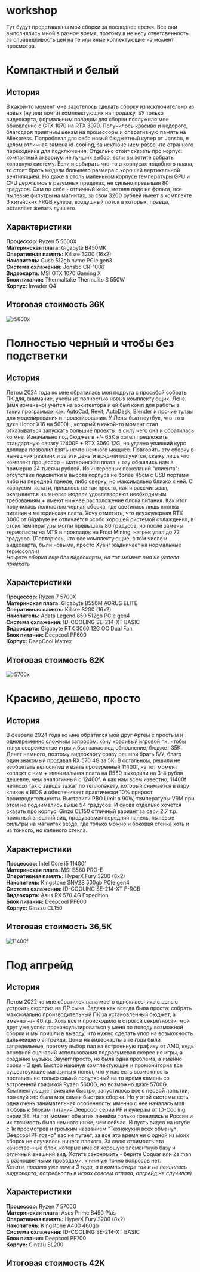 # workshop
Тут будут представлены мои сборки за последнее время. Все они выполнялись мной в разное время, поэтому я не несу ответсвенность за справедливость цен на те или иные коплектующие на момент просмотра.

# Компактный и белый
## История 
В какой-то момент мне захотелось сделать сборку из исключительно из новых (ну или почти) комплектующих на продажу. БУ только видеокарта, формальным поводом для сборки послужило мое обновление с GTX 1070 на RTX 3070. Получилось красиво и недорого, благодаря приятным ценам на процессоры и оперативную память на Aliexpress. Попробовал для себя новый бюджетный кулер от Jonsbo, в целом отличная замена id-cooling, за исключением разве что странного переходника для подключения. Отдельно стоит сказать про корпус: компактный аквариум не лучших выбор, если вы хотите собрать холодную систему. Если и собирать что-то в корпусах подобного плана, то стоит брать модели большего размера с хорошей вертикальной вентиляцией. Но даже в столь маленьком корпусе температуры GPU и CPU держались в разумных пределах, не сильно превышая 80 градусов. Сам по себе - отличный кейс, металл ладе не фольга, все пылевые фильтры на магнитах, за свои 3200 рублей имеет в комплекте 3 китайских FRGB кулера, воздушный поток в которых, правда, оставляет желать лучшего.  
## Характеристики 
**Процессор:** Ryzеn 5 5600X   
**Материнская плата:** Gigаbytе B450MK  
**Оперативная память:** Killsre 3200 (16x2)  
**Накопитель:** Сusо 512gb nvme PCIe gen3  
**Система охлажения:** Jоnsbо СR-1000  
**Видеокарта:** МSI GTX 1070 Gаming Х  
**Блок питания:** Тhеrmаltаkе Thermalite S 550W  
**Корпус:** Invаdеr Q4  

## Итоговая стоимость 36К

![r5600x](https://github.com/AlexShinalov/workshop/blob/main/src/PXL_20240911_210738427.MP.jpg)

# Полностью черный и чтобы без подстветки 
## История 
Летом 2024 года ко мне обратилась моя подруга с просьбой собрать ПК для, внимание, учебы из полностью новых комплектующих. Лена (имя изменено) учится на архитектора и ей был комп для работы в таких программах как: AutoCad, Revit, AutoDesk, Blender и прочие тулзы для моделирования и проектирования. У Лены был ноутбук, что-то в духе Honor X16 на 5600H, который в какой-то момент стал отказываться запускать большие проекты, в силу чего она и обратилась ко мне. Изначально под бюджет в +/- 65К я хотел предложить стандартную связку 12400F + RTX 3060 12G, но удачно упавший курс доллара позволил взять нечто немного мощнее. Повторить эту сборку в нынешних реалиях и за эти деньги вряд-ли получится, скажу лишь что комплект процессор + материнская плата + озу обошлись нам в примерно 24 тысячи рублей. Из интересных пожеланий "клиента": отсутствие подсветки и высота корпуса не более 45см с USB портами либо на передней панеле, либо сверху, но максимально близко к ней. С корпусом, кстати, пришлось не так просто, как я рассчитывал, оказывается не многие модели удовлетворяют необходимым требованиям + имеют нижнее расположение блока питания. Как итог получилась полностью черная сборка, где светилась лишь кнопка питания и материнская плата. Хочу отметить, что двухкулерная RTX 3060 от Gigabyte не отличается особо хорошей системой охлаждения, в стоке температуры могли превышать 80 градусов, но после замены термопасты на MT9 и прокладок на Frost Mining, нагрев упал до 72 градусов. (Повторюсь, что все комплектующие, в том числе и видеокарта, были новыми, просто Хуанг жадничает на нормальные термосопли)   
*На фото сборка еще без видеокарты, на тот момент она не успела приехать*  

## Характеристики 
**Процессор:** Ryzеn 7 5700X   
**Материнская плата:** Gigabyte B550M AORUS ELITE  
**Оперативная память:** Killsre 3200 (16x2)  
**Накопитель:** Adata Legend 850 512gb PCIe gen4  
**Система охлажения:** ID-COOLING SE-214-XT BASIC  
**Видеокарта:** Gigabyte RTX 3060 12G OC Dual Fan  
**Блок питания:** Deepcool PF600  
**Корпус:** DeepCool Matrex  

## Итоговая стоимость 62К

![r5700x](https://github.com/AlexShinalov/workshop/blob/main/src/PXL_20240708_213201407.jpg)

# Красиво, дешево, просто 
## История   
В феврале 2024 года ко мне обратился мой друг Артем с простым и одновременно сложным запросом: хочу красивый игровой пк, чтобы тянул современные игры и был запас под обновление, бюджет 35К. Денег немного, поэтому видеокарту сразу решили брать Б/У, благо один знакомый продавал RX 570 4G за 5К. В остальном, решили не изобретать велосипед и взять проверенный 11400f, на тот момент коплект с ним + минимальная плата на B560 выходили на 3-4 рубля дешевле, чем аналогичный с 12400f. А как нам всем известно, 11400f неплохо так с завода зажат по теплопакету, который снимается в пару кликов в BIOS и обеспечивает практически 10% прирост производительности. Выставили PBO Limit в 90W, температуры VRM при этом не поднимались выше 94 градусов. И снова отдельно хочется сказать про корпус: Ginzu CL150 отличный вариант за свои 2.7 т.р. приятный внешний вид, продуваемая передняя панель, пылевые фильтры на магнитах везде, где только можно и боковая стенка хоть и из тонкого, но каленого стекла.

 ## Характеристики 
**Процессор:** Intel Core i5 11400f  
**Материнская плата:** MSI B560 PRO-E  
**Оперативная память:** HyperX Fury 3200 (8x2)  
**Накопитель:** Kingstone SNV2S 500gb PCIe gen4  
**Система охлажения:** ID-COOLING SE-214-XT F-RGB  
**Видеокарта:** Asus RX 570 4G Expedition  
**Блок питания:** Deepcool PF600  
**Корпус:** Ginzzu CL150  

## Итоговая стоимость 36,5К

![11400f](https://github.com/AlexShinalov/workshop/blob/main/src/PXL_20240308_171919599.jpg?raw=true)

# Под апгрейд 

## История 
Летом 2022 ко мне обратился папа моего одноклассника с целью устроить сюрприз на ДР сына. Задача как всегда была проста: собрать максимально производительный ПК за установленный бюджет, а именно +/- 40 т.р. Хоть все и происходило в строгой секретности, мой друг уже успел проконсультироваться у меня по поводу возможной сборки и мы пришли в выводу, что нужно сделать упор на возможность дальнейшего апгрейда. Цены на видеокарты в те года были запредельные, поэтому выбор пал на встроенную графику от AMD, ведь основной сценарий использования подразумевал скорее не игры, а создание музыки. Звучит просто, но была одна проблема, а именно сроки - 3 дня. Быстро накинув комплектующие и промониторив все существующие магазины я понял, что у нас есть возможность поставить не только самый популярный на то время камень со встроенной графикой Ryzen 5600G, но возможно даже 5700G. Комплектующие приехали быстро, запустилось все с первой попытки, пожалуй это была моя самая быстрая сборка. Но у этой системы есть одна очень занимательная особенность: именно с нее началась моя любовь к блокам питания Deepcool серии PF и кулерам от ID-Cooling серии SE. На тот момент обе этих линейки только появились в России и их стоимость была немного ниже, чем сейчас. И пусть видео на ютубе с 1к просмотров и громким названием "Технокухня всех обманул, Deepcool PF говно" вас не пугает, за все это время ни с одной из моих сборок не случилось ничего плохого. За свою стоимость это качественные блок, которые имеют хорошую элементную базу и отличный внешний вид. Хотите сэкономить - берите Coguar или Zalman с разноцветными проводами, к ним уж точно вопросов нет.  
*Кстати, прошло уже почти 3 года, а в компьютере так и не появилась видеокарта, потребность в играх совсем отпала, апгрейд не случился)*   

## Характеристики 
**Процессор:** Ryzеn 7 5700G   
**Материнская плата:** Asus Prime B450 Plus  
**Оперативная память:** HyperX Fury 3200 (8x2)  
**Накопитель:** Kingstone A400 460gb  
**Система охлажения:** ID-COOLING SE-214-XT BASIC      
**Блок питания:** Deepcool PF700    
**Корпус:** Ginzzu SL200  

## Итоговая стоимость 42К
